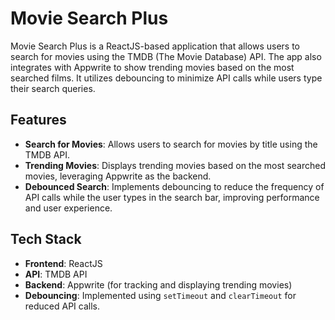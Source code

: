 # Movie Search Plus

Movie Search Plus is a ReactJS-based application that allows users to search for movies using the TMDB (The Movie Database) API. The app also integrates with Appwrite to show trending movies based on the most searched films. It utilizes debouncing to minimize API calls while users type their search queries.

## Features

- **Search for Movies**: Allows users to search for movies by title using the TMDB API.
- **Trending Movies**: Displays trending movies based on the most searched movies, leveraging Appwrite as the backend.
- **Debounced Search**: Implements debouncing to reduce the frequency of API calls while the user types in the search bar, improving performance and user experience.

## Tech Stack

- **Frontend**: ReactJS
- **API**: TMDB API
- **Backend**: Appwrite (for tracking and displaying trending movies)
- **Debouncing**: Implemented using `setTimeout` and `clearTimeout` for reduced API calls.
